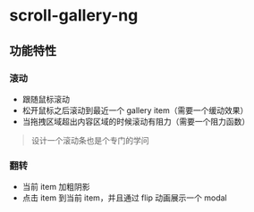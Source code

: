 # scroll-gallery-ng

## 功能特性

### 滚动

* 跟随鼠标滚动
* 松开鼠标之后滚动到最近一个 gallery item（需要一个缓动效果）
* 当拖拽区域超出内容区域的时候滚动有阻力（需要一个阻力函数）

> 设计一个滚动条也是个专门的学问

### 翻转

* 当前 item 加粗阴影
* 点击 item 到当前 item，并且通过 flip 动画展示一个 modal
